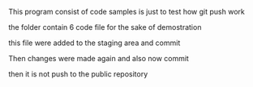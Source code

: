 This program consist of code samples is just to test how git push work

the folder contain 6 code file for the sake of demostration

this file were added to the staging area and commit 

Then changes were made again and also now commit 

then it is not push to the public repository
